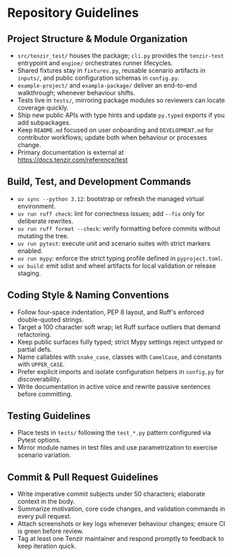 # Repository Guidelines

## Project Structure & Module Organization

- `src/tenzir_test/` houses the package; `cli.py` provides the `tenzir-test` entrypoint and `engine/` orchestrates runner lifecycles.
- Shared fixtures stay in `fixtures.py`, reusable scenario artifacts in `inputs/`, and public configuration schemas in `config.py`.
- `example-project/` and `example-package/` deliver an end-to-end walkthrough; whenever behaviour shifts.
- Tests live in `tests/`, mirroring package modules so reviewers can locate coverage quickly.
- Ship new public APIs with type hints and update `py.typed` exports if you add subpackages.
- Keep `README.md` focused on user onboarding and `DEVELOPMENT.md` for contributor workflows; update both when behaviour or processes change.
- Primary documentation is external at https://docs.tenzir.com/reference/test

## Build, Test, and Development Commands

- `uv sync --python 3.12`: bootstrap or refresh the managed virtual environment.
- `uv run ruff check`: lint for correctness issues; add `--fix` only for deliberate rewrites.
- `uv run ruff format --check`: verify formatting before commits without mutating the tree.
- `uv run pytest`: execute unit and scenario suites with strict markers enabled.
- `uv run mypy`: enforce the strict typing profile defined in `pyproject.toml`.
- `uv build`: emit sdist and wheel artifacts for local validation or release staging.

## Coding Style & Naming Conventions

- Follow four-space indentation, PEP 8 layout, and Ruff's enforced double-quoted strings.
- Target a 100 character soft wrap; let Ruff surface outliers that demand refactoring.
- Keep public surfaces fully typed; strict Mypy settings reject untyped or partial defs.
- Name callables with `snake_case`, classes with `CamelCase`, and constants with `UPPER_CASE`.
- Prefer explicit imports and isolate configuration helpers in `config.py` for discoverability.
- Write documentation in active voice and rewrite passive sentences before committing.

## Testing Guidelines

- Place tests in `tests/` following the `test_*.py` pattern configured via Pytest options.
- Mirror module names in test files and use parametrization to exercise scenario variation.

## Commit & Pull Request Guidelines

- Write imperative commit subjects under 50 characters; elaborate context in the body.
- Summarize motivation, core code changes, and validation commands in every pull request.
- Attach screenshots or key logs whenever behaviour changes; ensure CI is green before review.
- Tag at least one Tenzir maintainer and respond promptly to feedback to keep iteration quick.
